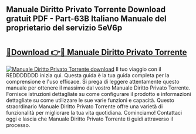 ## Manuale Diritto Privato Torrente Download gratuit PDF - Part-63B Italiano Manuale del proprietario del servizio 5eV6p

# <h2><a href="http://dfc9z7x.blite.top/?on=Manuale+Diritto+Privato+Torrente">🔗Download 👉🔴 Manuale Diritto Privato Torrente</a></h2>

[![Manuale Diritto Privato Torrente download](https://i.imgur.com/lujVjoI.png)](http://dfc9z7x.blite.top/?on=Manuale+Diritto+Privato+Torrente)
Il tuo viaggio con il REDDDDDDD inizia qui. Questa guida è la tua guida completa per la comprensione e l'uso efficace. Si prega di leggere attentamente questo manuale per ottenere il massimo dal vostro Manuale Diritto Privato Torrente. Fornisce istruzioni dettagliate su come configurare il prodotto e informazioni dettagliate su come utilizzare le sue varie funzioni e capacità. Questo straordinario Manuale Diritto Privato Torrente offre una varietà di funzionalità per migliorare la tua vita quotidiana. Cominciamo! Contattaci oggi e lascia che Manuale Diritto Privato Torrente ti guidi attraverso il processo.
